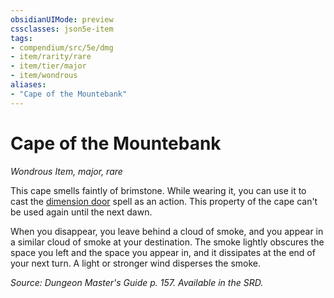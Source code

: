 ```yaml
---
obsidianUIMode: preview
cssclasses: json5e-item
tags:
- compendium/src/5e/dmg
- item/rarity/rare
- item/tier/major
- item/wondrous
aliases: 
- "Cape of the Mountebank"
---
```

# Cape of the Mountebank
*Wondrous Item, major, rare*  


This cape smells faintly of brimstone. While wearing it, you can use it to cast the [dimension door](5E2014官方资源/spells/dimension-door.md) spell as an action. This property of the cape can't be used again until the next dawn.

When you disappear, you leave behind a cloud of smoke, and you appear in a similar cloud of smoke at your destination. The smoke lightly obscures the space you left and the space you appear in, and it dissipates at the end of your next turn. A light or stronger wind disperses the smoke.

*Source: Dungeon Master's Guide p. 157. Available in the SRD.*
